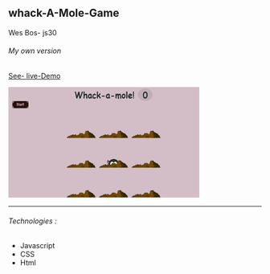 ## whack-A-Mole-Game
Wes Bos- js30

###### My own version 

[See- live-Demo](https://cleverttech.github.io/whack-A-Mole/)

<img src="https://github.com/Cleverttech/whack-A-Mole/blob/main/demo2.PNG" alt="demo-Image" margin="auto 0px" width="380" height="220"/>
<hr>


###### Technologies :

- Javascript 
- CSS 
- Html
